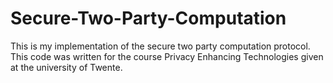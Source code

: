 # Secure-Two-Party-Computation
This is my implementation of the secure two party computation protocol. This code was written for the course Privacy Enhancing Technologies given at the university of Twente.

